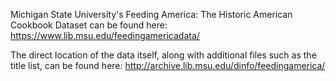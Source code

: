  Michigan State University's Feeding America: The Historic American Cookbook Dataset can be found here:
 https://www.lib.msu.edu/feedingamericadata/
 
 The direct location of the data itself, along with additional files such as the title list, can be found here:
 http://archive.lib.msu.edu/dinfo/feedingamerica/
